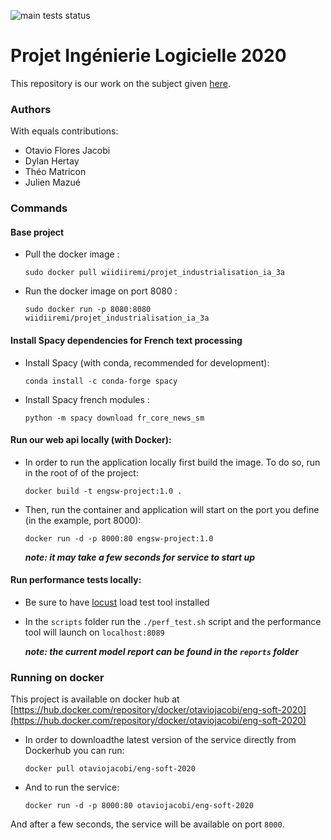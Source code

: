 ![main tests status](https://github.com/Theomat/software-engineering-enseirb-2020/workflows/Tests/badge.svg)

# Projet Ingénierie Logicielle 2020


This repository is our work on the subject given [here](https://www.evernote.com/shard/s613/client/snv?noteGuid=79b20255-3a87-0f60-8c3b-2a97c4f84f44&noteKey=475d45236bb0671c2dc5da94049d7f7c&sn=https%3A%2F%2Fwww.evernote.com%2Fshard%2Fs613%2Fsh%2F79b20255-3a87-0f60-8c3b-2a97c4f84f44%2F475d45236bb0671c2dc5da94049d7f7c&title=Projet%2Bing%25C3%25A9nierie%2Blogicielle%2Bpour%2Bl%2527IA).


### Authors

With equals contributions:
  - Otavio Flores Jacobi
  - Dylan Hertay
  - Théo Matricon
  - Julien Mazué


### Commands

#### Base project

- Pull the docker image :

  ```sudo docker pull wiidiiremi/projet_industrialisation_ia_3a```
- Run the docker image on port 8080 :

  ```sudo docker run -p 8080:8080 wiidiiremi/projet_industrialisation_ia_3a```

#### Install Spacy dependencies for French text processing

- Install Spacy (with conda, recommended for development):

  ```conda install -c conda-forge spacy```

- Install Spacy french modules :

  ```python -m spacy download fr_core_news_sm```


#### Run our web api locally (with Docker):


- In order to run the application locally first build the image. To do so, run in the root of of the project:

  ```docker build -t engsw-project:1.0 .```

- Then, run the container and application will start on the port you define (in the example, port 8000):

  ```docker run -d -p 8000:80 engsw-project:1.0```

  ___note: it may take a few seconds for service to start up___


#### Run performance tests locally:
- Be sure to have [locust](https://locust.io/) load test tool installed

- In the `scripts` folder run the `./perf_test.sh` script and the performance tool will launch on `localhost:8089`

  ___note: the current model report can be found in the `reports` folder___


### Running on docker

This project is available on docker hub at [https://hub.docker.com/repository/docker/otaviojacobi/eng-soft-2020](https://hub.docker.com/repository/docker/otaviojacobi/eng-soft-2020)

- In order to downloadthe latest version of the service directly from Dockerhub you can run:

  ```docker pull otaviojacobi/eng-soft-2020```

- And to run the service:

  ```docker run -d -p 8000:80 otaviojacobi/eng-soft-2020```

And after a few seconds, the service will be available on port `8000`.

